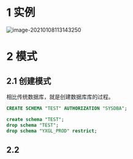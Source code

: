 # 1 实例

![image-20210108113143250](../../../../Java-HandBook/插图/image-20210108113143250.png)





# 2 模式

## 2.1 创建模式

相比传统数据库，就是创建数据库库的过程。

```sql
CREATE SCHEMA "TEST" AUTHORIZATION "SYSDBA";

create schema "TEST";
drop schema "TEST";
drop schema "YXGL_PROD" restrict;
```



## 2.2 